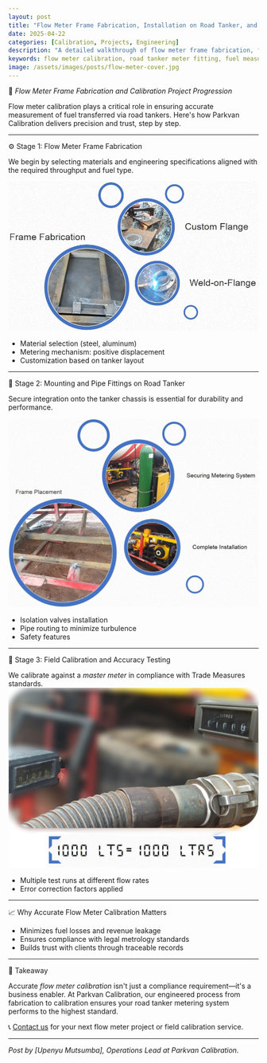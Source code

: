 ```yaml
---
layout: post
title: "Flow Meter Frame Fabrication, Installation on Road Tanker, and Calibration: A Step-by-Step Project Progression"
date: 2025-04-22
categories: [Calibration, Projects, Engineering]
description: "A detailed walkthrough of flow meter frame fabrication, fitting on a road tanker, and final calibration for accurate fuel measurement. Ideal for professionals in fuel logistics, transport, and engineering."
keywords: flow meter calibration, road tanker meter fitting, fuel measurement, volumetric calibration Zimbabwe, flow meter installation, petroleum engineering, Parkvan Calibration
image: /assets/images/posts/flow-meter-cover.jpg
---
```


🚛 *Flow Meter Frame Fabrication and Calibration Project Progression*

Flow meter calibration plays a critical role in ensuring accurate measurement of fuel transferred via road tankers. Here's how Parkvan Calibration delivers precision and trust, step by step.

---

⚙️ Stage 1: Flow Meter Frame Fabrication

We begin by selecting materials and engineering specifications aligned with the required throughput and fuel type.

![Flow meter parts bubble](/images/flow-fabrication-placeholder.jpg)

- Material selection (steel, aluminum)
- Metering mechanism: positive displacement
- Customization based on tanker layout

---

🔩 Stage 2: Mounting and Pipe Fittings on Road Tanker

Secure integration onto the tanker chassis is essential for durability and performance.

![Pipe fitting on tanker bubble](/images/pipe-fitting-placeholder.jpg)

- Isolation valves installation
- Pipe routing to minimize turbulence
- Safety features

---

🎯 Stage 3: Field Calibration and Accuracy Testing

We calibrate against a *master meter* in compliance with Trade Measures standards.
![Calibration process bubble](/images/calibration-placeholder.jpg)

- Multiple test runs at different flow rates
- Error correction factors applied

---

📈 Why Accurate Flow Meter Calibration Matters

- Minimizes fuel losses and revenue leakage
- Ensures compliance with legal metrology standards
- Builds trust with clients through traceable records

---

🧠 Takeaway

Accurate *flow meter calibration* isn't just a compliance requirement—it's a business enabler. At Parkvan Calibration, our engineered process from fabrication to calibration ensures your road tanker metering system performs to the highest standard.

📞 [Contact us](https://parkvan-calibration.co.zw) for your next flow meter project or field calibration service.

---

*Post by [Upenyu Mutsumba], Operations Lead at Parkvan Calibration.*
